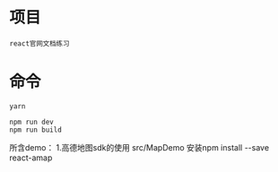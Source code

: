 # 项目
    react官网文档练习

# 命令
```
yarn    

npm run dev
npm run build
```

所含demo：
1.高德地图sdk的使用 src/MapDemo
安装npm install --save react-amap